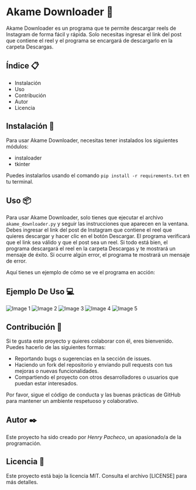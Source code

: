 # Akame Downloader 🐲

Akame Downloader es un programa que te permite descargar reels de Instagram de forma fácil y rápida. Solo necesitas ingresar el link del post que contiene el reel y el programa se encargará de descargarlo en la carpeta Descargas.

## Índice 📋

- Instalación
- Uso
- Contribución
- Autor
- Licencia

## Instalación 🔧

Para usar Akame Downloader, necesitas tener instalados los siguientes módulos:

- instaloader
- tkinter

Puedes instalarlos usando el comando `pip install -r requirements.txt` en tu terminal.

## Uso 📦

Para usar Akame Downloader, solo tienes que ejecutar el archivo `akame_downloader.py` y seguir las instrucciones que aparecen en la ventana. Debes ingresar el link del post de Instagram que contiene el reel que quieres descargar y hacer clic en el botón Descargar. El programa verificará que el link sea válido y que el post sea un reel. Si todo está bien, el programa descargará el reel en la carpeta Descargas y te mostrará un mensaje de éxito. Si ocurre algún error, el programa te mostrará un mensaje de error.

Aquí tienes un ejemplo de cómo se ve el programa en acción:

## Ejemplo De Uso 💻

<img src="https://github.com/g4t1nh0dg1/Akame-Downloader/assets/122117784/c15dc6ef-80cc-45b8-be54-c49aa6c07755" alt="Image 1"/>

<img src="https://github.com/g4t1nh0dg1/Akame-Downloader/assets/122117784/88a86c32-e0a2-4bfb-ba47-01f6ca0702eb" alt="Image 2"/>

<img src="https://github.com/g4t1nh0dg1/Akame-Downloader/assets/122117784/ddb078fc-cd2e-420e-ba2e-a8fe3f7491c1" alt="Image 3"/>

<img src="https://github.com/g4t1nh0dg1/Akame-Downloader/assets/122117784/ed5e0199-9e1c-4cb8-bc70-5faa783fce18" alt="Image 4"/>

<img src="https://github.com/g4t1nh0dg1/Akame-Downloader/assets/122117784/f72f08a3-b114-4ae8-b6ee-f625319914a6" alt="Image 5"/>

## Contribución 🙌

Si te gusta este proyecto y quieres colaborar con él, eres bienvenido. Puedes hacerlo de las siguientes formas:

- Reportando bugs o sugerencias en la sección de issues.
- Haciendo un fork del repositorio y enviando pull requests con tus mejoras o nuevas funcionalidades.
- Compartiendo el proyecto con otros desarrolladores o usuarios que puedan estar interesados.

Por favor, sigue el código de conducta y las buenas prácticas de GitHub para mantener un ambiente respetuoso y colaborativo.

## Autor ✒️

Este proyecto ha sido creado por _Henry Pacheco_, un apasionado/a de la programación.

## Licencia 📄

Este proyecto está bajo la licencia MIT. Consulta el archivo [LICENSE] para más detalles.
